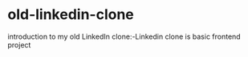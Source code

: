 # old-linkedin-clone
introduction to my  old LinkedIn clone:-Linkedin clone is basic frontend project

